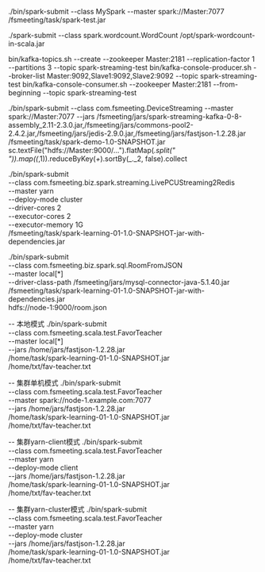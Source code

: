 ./bin/spark-submit --class MySpark --master spark://Master:7077 /fsmeeting/task/spark-test.jar  

./spark-submit --class spark.wordcount.WordCount  /opt/spark-wordcount-in-scala.jar 

bin/kafka-topics.sh --create --zookeeper Master:2181 --replication-factor 1 --partitions 3 --topic spark-streaming-test
bin/kafka-console-producer.sh --broker-list Master:9092,Slave1:9092,Slave2:9092 --topic spark-streaming-test
bin/kafka-console-consumer.sh --zookeeper Master:2181 --from-beginning --topic spark-streaming-test

./bin/spark-submit --class com.fsmeeting.DeviceStreaming --master spark://Master:7077 --jars /fsmeeting/jars/spark-streaming-kafka-0-8-assembly_2.11-2.3.0.jar,/fsmeeting/jars/commons-pool2-2.4.2.jar,/fsmeeting/jars/jedis-2.9.0.jar,/fsmeeting/jars/fastjson-1.2.28.jar /fsmeeting/task/spark-demo-1.0-SNAPSHOT.jar
sc.textFile("hdfs://Master:9000/...").flatMap(_.split(" ")).map((_,1)).reduceByKey(_+_).sortBy(_._2, false).collect


./bin/spark-submit \
--class com.fsmeeting.biz.spark.streaming.LivePCUStreaming2Redis \
--master yarn \
--deploy-mode cluster \
--driver-cores 2 \
--executor-cores 2 \
--executor-memory 1G \
/fsmeeting/task/spark-learning-01-1.0-SNAPSHOT-jar-with-dependencies.jar

./bin/spark-submit \
--class com.fsmeeting.biz.spark.sql.RoomFromJSON \
--master local[*] \
--driver-class-path /fsmeeting/jars/mysql-connector-java-5.1.40.jar \
/fsmeeting/task/spark-learning-01-1.0-SNAPSHOT-jar-with-dependencies.jar \
hdfs://node-1:9000/room.json

-- 本地模式
./bin/spark-submit \
--class com.fsmeeting.scala.test.FavorTeacher \
--master local[*] \
--jars /home/jars/fastjson-1.2.28.jar \
/home/task/spark-learning-01-1.0-SNAPSHOT.jar \
/home/txt/fav-teacher.txt

-- 集群单机模式
./bin/spark-submit \
--class com.fsmeeting.scala.test.FavorTeacher \
--master spark://node-1.example.com:7077 \
--jars /home/jars/fastjson-1.2.28.jar \
/home/task/spark-learning-01-1.0-SNAPSHOT.jar \
/home/txt/fav-teacher.txt

-- 集群yarn-client模式
./bin/spark-submit \
--class com.fsmeeting.scala.test.FavorTeacher \
--master yarn \
--deploy-mode client \
--jars /home/jars/fastjson-1.2.28.jar \
/home/task/spark-learning-01-1.0-SNAPSHOT.jar \
/home/txt/fav-teacher.txt

-- 集群yarn-cluster模式
./bin/spark-submit \
--class com.fsmeeting.scala.test.FavorTeacher \
--master yarn \
--deploy-mode cluster \
--jars /home/jars/fastjson-1.2.28.jar \
/home/task/spark-learning-01-1.0-SNAPSHOT.jar \
/home/txt/fav-teacher.txt